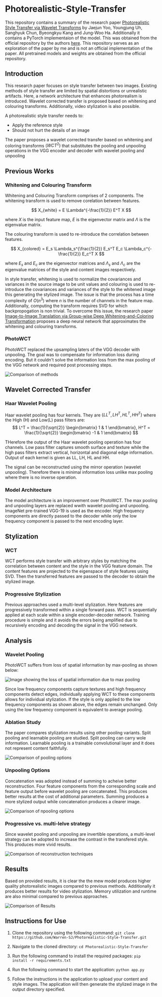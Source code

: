 # Photorealistic-Style-Transfer

This repository contains a summary of the research paper [Photorealistic Style Transfer via Wavelet Transforms](https://arxiv.org/pdf/1903.09760v2.pdf) by Jaejun Yoo, Youngjung Uh, Sanghyuk Chun, Byeongkyu Kang and Jung-Woo Ha. Additionally it contains a PyTorch implementaion of the model. This was obtained from the official repository by the authors [here](https://github.com/clovaai/WCT2/tree/master). This repository serves as an exploration of the paper by me and is not an official implementation of the paper. All pretrained models and weights are obtained from the official repository.

## Introduction

This research paper focuses on style transfer between two images. Existing methods of style transfer are limited by spatial distortions or unrealistic artifacts. Here, a network architecture that enhances photorealism is introduced. Wavelet corrected transfer is proposed based on whitening and colouring transforms. Additionally, video stylization is also possible.

A photorealistic style transfer needs to:
- Apply the reference style
- Should not hurt the details of an image

The paper proposes a wavelet corrected transfer based on whitening and coloring transforms $(WCT^2)$ that substitutes the pooling and unpooling operations in the VGG encoder and decoder with wavelet pooling and unpooling

## Previous Works

### Whitening and Colouring Transform

Whitening and Colouring Transform comprises of 2 components. The whitening transform is used to remove corelation between features.

$$ X_{white} = E \Lambda^{-\frac{1}{2}} E^T X $$

where $X$ is the input feature map, $E$ is the eigenvector matrix and $\Lambda$ is the eigenvalue matrix. 

The colouring transform is used to re-introduce the correlation between features.

$$ X_{colored} = E_s \Lambda_s^{\frac{1}{2}} E_s^T E_c \Lambda_c^{-\frac{1}{2}} E_c^T X  $$

where $E_s$ and $E_c$ are the eigenvector matrices and $\Lambda_s$ and $\Lambda_c$ are the eigenvalue matrices of the style and content images respectively.

In style transfer, whitening is used to normalize the covariances and variances in the source image to be unit values and colouring is used to re-introduce the covariances and variances of the style to the whitened image this generating the stylized image. The issue is that the process has a time complexity of $O(n^3)$ where $n$ is the number of channels in the feature map. Additionally, computing the transform requires SVD for which backpropogation is non trivial. To overcome this issue, the research paper [Image-to-Image Translation via Group-wise Deep Whitening-and-Coloring
 Transformation](https://arxiv.org/pdf/1812.09912v2) proposes a deep neural network that approximates the whitening and colouring transforms.

### PhotoWCT

PhotoWCT replaced the upsampling laters of the VGG decoder with unpooling. The goal was to compensate for information loss during encoding. But it couldn't solve the information loss from the max pooling of the VGG network and required post processing steps.

![Comparison of methods](comparison.png)

## Wavelet Corrected Transfer

### Haar Wavelet Pooling

Haar wavelet pooling has four kernels. They are $\{LL^T, LH^T, HL^T, HH^T\}$ where the High (H) and Low(L) pass filters are:
$$
L^T = \frac{1}{\sqrt{2}} \begin{bmatrix}
1 & 1 \end{bmatrix}, H^T = \frac{1}{\sqrt{2}} \begin{bmatrix}
-1 & 1 \end{bmatrix}
$$

THerefore the output of the Haar wavelet pooling operation has four channels. Low pass filter captures smooth surface and texture while the high pass filters extract vertical, horizontal and diagonal edge information. Output of each kernel is given as LL, LH, HL and HH.

The signal can be reconstructed using the mirror operation (wavelet unpooling). Therefore there is minimal information loss unlike max pooling where there is no inverse operation. 

### Model Architecture

The model architecture is an improvement over PhotoWCT. The max pooling and unpooling layers are replaced wwith wavelet pooling and unpooling. ImageNet pre-trained VGG-19 is used as the encoder. High frequency components are directly passed to the decoder while only the low frequency component is passed to the next encoding layer.

## Stylization

### WCT

WCT performs style transfer with arbitrary styles by matching the correlation between content and the style in the VGG feature domain. The content features are projected to the eigenspace of style features using SVD. Then the transferred features are passed to the decoder to obtain the stylized image.

### Progressive Stylization

Previous approaches used a multi-level stylization. Here features are progressively transformed within a single forward pass. WCT is sequentially applied at each scale within a single encoder-decoder network. Training procedure is simple and it avoids the errors being amplified due to recursively encoding and decoding the signal in the VGG network.

## Analysis

### Wavelet Pooling

PhotoWCT suffers from loss of spatial information by max-pooling as shown below:

![Image showing the loss of spatial information due to max pooling](Loss_of_spatial_information.png)

Since low frequency components capture textures and high frequency components detect edges, individually applying WCT to these components allows for individual stylization. If the style is only applied to the low frequency components as shown above, the edges remain unchanged. Only using the low frequency component is equivalent to average pooling.

### Ablation Study

The paper compares stylization results using other pooling variants. Split pooling and learnable pooling are studied. Split pooling can carry wole information. Learnable pooling is a trainable convolutional layer and it does not represent content faithfully.

![Comparison of pooling options](pooling.png)

### Unpooling Options

Concatenation was adopted instead of summing to acheive better reconstruction. Four feature components from the corresponding scale and feature output before wavelet pooling are concatenated. This produces better results at the cost of additional parameters. Summing produces a more stylized output while concatenation produces a clearer image.

![Comparison of npooling options](unpooling.png)

### Progressive vs. multi-lelve strategy

Since wavelet pooling and unpooling are invertible operations, a multi-level strategy can be adopted to increase the contrast in the transfered style. This produces more vivid results.

![Comparison of reconstruction techniques](reconstruction.png)

## Results

Based on provided results, it is clear the the mew model produces higher quality photorealistic images compared to previous methods. Additionally it produces better results for video stylization. Memory utilization and runtime are also minimal compared to previous approaches.

![Comparison of Results](results.png)

## Instructions for Use

1. Clone the repository using the following command:
    ```git clone https://github.com/Warren-SJ/Photorealistic-Style-Transfer.git```

2. Navigate to the cloned directory:
    ```cd Photorealistic-Style-Transfer```

3. Run the following command to install the required packages:
    ```pip install -r requirements.txt```

4. Run the following command to start the application:
    ```python app.py```

5. Follow the instructions in the application to upload your content and style images. The application will then generate the stylized image in the output directory specified.
